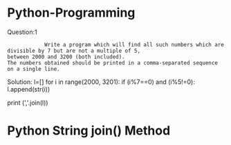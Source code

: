 # Python-Programming

Question:1

                Write a program which will find all such numbers which are divisible by 7 but are not a multiple of 5,
    between 2000 and 3200 (both included).
    The numbers obtained should be printed in a comma-separated sequence on a single line.

Solution:
l=[]
for i in range(2000, 3201):
    if (i%7==0) and (i%5!=0):
        l.append(str(i))

print (','.join(l))



# Python String join() Method 
